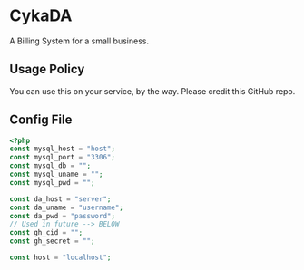 # CykaDA
A Billing System for a small business.
## Usage Policy
You can use this on your service, by the way. Please credit this GitHub repo.
## Config File
```php
<?php
const mysql_host = "host";
const mysql_port = "3306";
const mysql_db = "";
const mysql_uname = "";
const mysql_pwd = "";

const da_host = "server";
const da_uname = "username";
const da_pwd = "password";
// Used in future --> BELOW
const gh_cid = "";
const gh_secret = "";

const host = "localhost";

```
